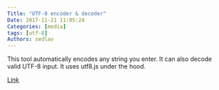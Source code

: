 ```yaml
---
Title: "UTF-8 encoder & decoder"
Date: 2017-11-21 11:05:24
Categories: [media]
tags: [utf-8]
Authors: sedlav
---
```


This tool automatically encodes any string you enter. It can also decode valid UTF-8 input. It uses utf8.js under the hood.

[Link](https://mothereff.in/utf-8)
